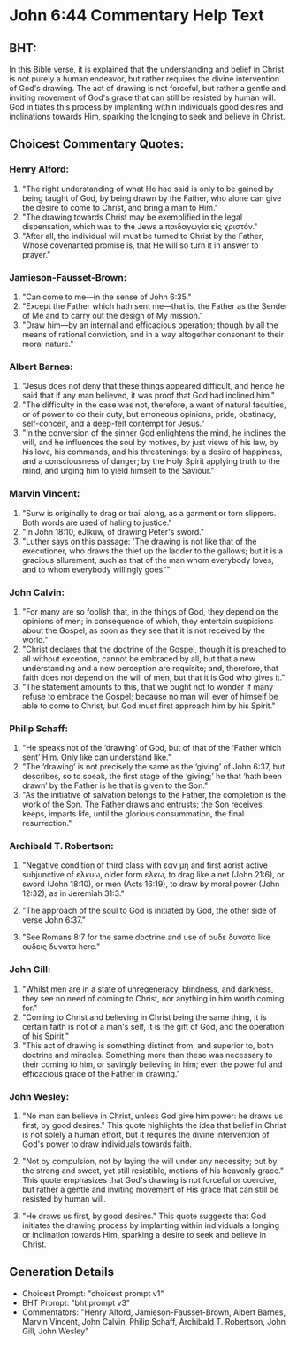 # John 6:44 Commentary Help Text

## BHT:
In this Bible verse, it is explained that the understanding and belief in Christ is not purely a human endeavor, but rather requires the divine intervention of God's drawing. The act of drawing is not forceful, but rather a gentle and inviting movement of God's grace that can still be resisted by human will. God initiates this process by implanting within individuals good desires and inclinations towards Him, sparking the longing to seek and believe in Christ.

## Choicest Commentary Quotes:
### Henry Alford:
1. "The right understanding of what He had said is only to be gained by being taught of God, by being drawn by the Father, who alone can give the desire to come to Christ, and bring a man to Him."
2. "The drawing towards Christ may be exemplified in the legal dispensation, which was to the Jews a παιδαγωγία εἰς χριστόν."
3. "After all, the individual will must be turned to Christ by the Father, Whose covenanted promise is, that He will so turn it in answer to prayer."

### Jamieson-Fausset-Brown:
1. "Can come to me—in the sense of John 6:35."
2. "Except the Father which hath sent me—that is, the Father as the Sender of Me and to carry out the design of My mission."
3. "Draw him—by an internal and efficacious operation; though by all the means of rational conviction, and in a way altogether consonant to their moral nature."

### Albert Barnes:
1. "Jesus does not deny that these things appeared difficult, and hence he said that if any man believed, it was proof that God had inclined him."
2. "The difficulty in the case was not, therefore, a want of natural faculties, or of power to do their duty, but erroneous opinions, pride, obstinacy, self-conceit, and a deep-felt contempt for Jesus."
3. "In the conversion of the sinner God enlightens the mind, he inclines the will, and he influences the soul by motives, by just views of his law, by his love, his commands, and his threatenings; by a desire of happiness, and a consciousness of danger; by the Holy Spirit applying truth to the mind, and urging him to yield himself to the Saviour."

### Marvin Vincent:
1. "Surw is originally to drag or trail along, as a garment or torn slippers. Both words are used of haling to justice."
2. "In John 18:10, eJlkuw, of drawing Peter's sword."
3. "Luther says on this passage: 'The drawing is not like that of the executioner, who draws the thief up the ladder to the gallows; but it is a gracious allurement, such as that of the man whom everybody loves, and to whom everybody willingly goes.'"

### John Calvin:
1. "For many are so foolish that, in the things of God, they depend on the opinions of men; in consequence of which, they entertain suspicions about the Gospel, as soon as they see that it is not received by the world."
2. "Christ declares that the doctrine of the Gospel, though it is preached to all without exception, cannot be embraced by all, but that a new understanding and a new perception are requisite; and, therefore, that faith does not depend on the will of men, but that it is God who gives it."
3. "The statement amounts to this, that we ought not to wonder if many refuse to embrace the Gospel; because no man will ever of himself be able to come to Christ, but God must first approach him by his Spirit."

### Philip Schaff:
1. "He speaks not of the ‘drawing’ of God, but of that of the ‘Father which sent’ Him. Only like can understand like."
2. "The ‘drawing’ is not precisely the same as the ‘giving’ of John 6:37, but describes, so to speak, the first stage of the ‘giving;’ he that ‘hath been drawn’ by the Father is he that is given to the Son."
3. "As the initiative of salvation belongs to the Father, the completion is the work of the Son. The Father draws and entrusts; the Son receives, keeps, imparts life, until the glorious consummation, the final resurrection."

### Archibald T. Robertson:
1. "Negative condition of third class with εαν μη and first aorist active subjunctive of ελκυω, older form ελκω, to drag like a net (John 21:6), or sword (John 18:10), or men (Acts 16:19), to draw by moral power (John 12:32), as in Jeremiah 31:3."

2. "The approach of the soul to God is initiated by God, the other side of verse John 6:37."

3. "See Romans 8:7 for the same doctrine and use of ουδε δυνατα like ουδεις δυνατα here."

### John Gill:
1. "Whilst men are in a state of unregeneracy, blindness, and darkness, they see no need of coming to Christ, nor anything in him worth coming for."
2. "Coming to Christ and believing in Christ being the same thing, it is certain faith is not of a man's self, it is the gift of God, and the operation of his Spirit."
3. "This act of drawing is something distinct from, and superior to, both doctrine and miracles. Something more than these was necessary to their coming to him, or savingly believing in him; even the powerful and efficacious grace of the Father in drawing."

### John Wesley:
1. "No man can believe in Christ, unless God give him power: he draws us first, by good desires." This quote highlights the idea that belief in Christ is not solely a human effort, but it requires the divine intervention of God's power to draw individuals towards faith.

2. "Not by compulsion, not by laying the will under any necessity; but by the strong and sweet, yet still resistible, motions of his heavenly grace." This quote emphasizes that God's drawing is not forceful or coercive, but rather a gentle and inviting movement of His grace that can still be resisted by human will.

3. "He draws us first, by good desires." This quote suggests that God initiates the drawing process by implanting within individuals a longing or inclination towards Him, sparking a desire to seek and believe in Christ.


## Generation Details
- Choicest Prompt: "choicest prompt v1"
- BHT Prompt: "bht prompt v3"
- Commentators: "Henry Alford, Jamieson-Fausset-Brown, Albert Barnes, Marvin Vincent, John Calvin, Philip Schaff, Archibald T. Robertson, John Gill, John Wesley"
